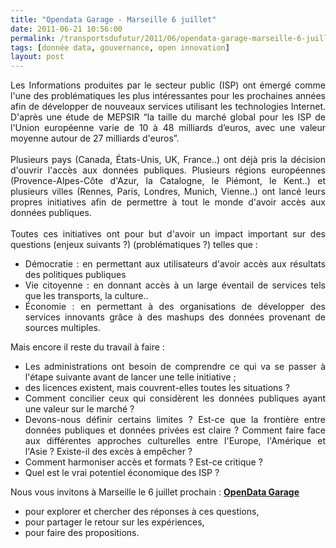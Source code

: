 ```yaml
---
title: "Opendata Garage - Marseille 6 juillet"
date: 2011-06-21 10:56:00
permalink: /transportsdufutur/2011/06/opendata-garage-marseille-6-juillet.html
tags: [donnée data, gouvernance, open innovation]
layout: post
---
```


<p style="text-align: justify">Les Informations produites par le secteur public (ISP) ont émergé comme l'une des problématiques les plus intéressantes pour les prochaines années afin de développer de nouveaux services utilisant les technologies Internet. D'après une étude de MEPSIR “la taille du marché global pour les ISP de l'Union européenne varie de 10 à 48 milliards d’euros, avec une valeur moyenne autour de 27 milliards d'euros”.<br /><br />Plusieurs pays (Canada, États-Unis, UK, France..) ont déjà pris la décision d'ouvrir l'accès aux données publiques. Plusieurs régions européennes (Provence-Alpes-Côte d'Azur, la Catalogne, le Piémont, le Kent..) et plusieurs villes (Rennes, Paris, Londres, Munich, Vienne..) ont lancé leurs propres initiatives afin de permettre à tout le monde d'avoir accès aux données publiques.<br /><br />Toutes ces initiatives ont pour but d'avoir un impact important sur des questions (enjeux suivants ?) (problématiques ?) telles que :</p>   <!--more-->   <ul style="text-align: justify"> <li>Démocratie : en permettant aux utilisateurs d'avoir accès aux résultats des politiques publiques</li> <li>Vie citoyenne : en donnant accès à un large éventail de services tels que les transports, la culture.. </li> <li>Économie : en permettant à des organisations de développer des services innovants grâce à des mashups des données provenant de sources multiples.</li> </ul> <p style="text-align: justify">Mais encore il reste du travail à faire :</p> <ul style="text-align: justify"> <li>Les administrations ont besoin de comprendre ce qui va se passer à l'étape suivante avant de lancer une telle initiative ;</li> <li>des licences existent, mais couvrent-elles toutes les situations ?</li> <li>Comment concilier ceux qui considèrent les données publiques ayant une valeur sur le marché ?</li> <li>Devons-nous définir certains limites ? Est-ce que la frontière entre données publiques et données privées est claire ? Comment faire face aux différentes approches culturelles entre l'Europe, l'Amérique et l'Asie ? Existe-il des excès à empêcher ? </li> <li>Comment harmoniser accès et formats ? Est-ce critique ? </li> <li>Quel est le vrai potentiel économique des ISP ?</li> </ul> <p style="text-align: justify">Nous vous invitons à Marseille le 6 juillet prochain : <strong><a href="http://opendatagarage.org/pg/cmspages/read/presentation" target="_blank">OpenData Garage</a></strong></p> <ul> <li>pour explorer et chercher des réponses à ces questions,</li> <li>pour partager le retour sur les expériences, </li> <li>pour faire des propositions.</li> </ul>
